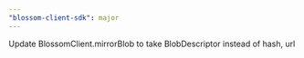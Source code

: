 ```yaml
---
"blossom-client-sdk": major
---
```


Update BlossomClient.mirrorBlob to take BlobDescriptor instead of hash, url
